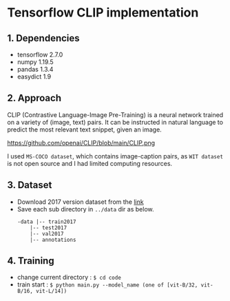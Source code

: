 # Tensorflow CLIP implementation

## 1. Dependencies
* tensorflow 2.7.0
* numpy 1.19.5
* pandas 1.3.4
* easydict 1.9

## 2. Approach
CLIP (Contrastive Language-Image Pre-Training) is a neural network trained on a variety of (image, text) pairs. It can be instructed in natural language to predict the most relevant text snippet, given an image.

https://github.com/openai/CLIP/blob/main/CLIP.png

I used ```MS-COCO dataset```, which contains image-caption pairs, as ```WIT dataset``` is not open source and I had limited computing resources.

## 3. Dataset
* Download 2017 version dataset from the [link]('https://cocodataset.org/#download')
* Save each sub directory in ```../data``` dir as below. 
    ```
    -data |-- train2017
        |-- test2017
        |-- val2017
        |-- annotations
    ```

## 4. Training
* change current directory : ```$ cd code```
* train start : ```$ python main.py --model_name (one of [vit-B/32, vit-B/16, vit-L/14])```
